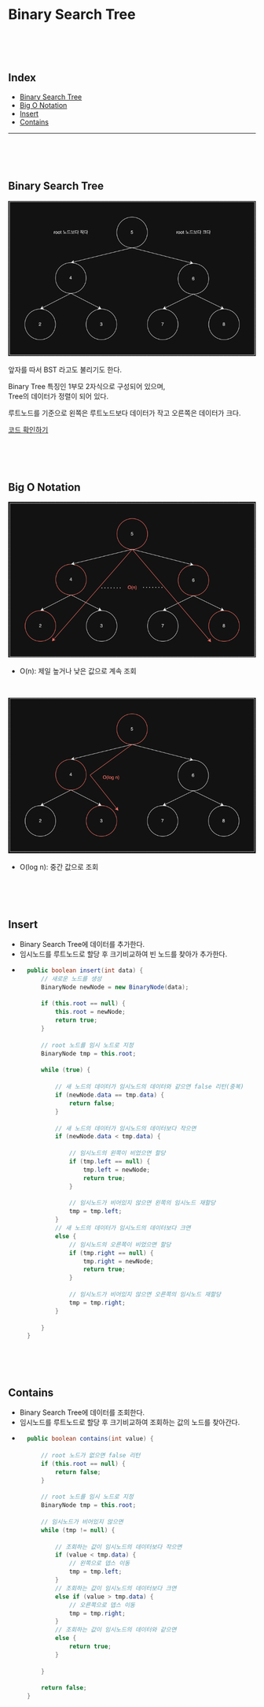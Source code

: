
# Binary Search Tree

<br/><br/><br/>



## Index

* [Binary Search Tree](#Binary-Search-Tree)
* [Big O Notation](#Big-O-Notation)
* [Insert](#Insert)
* [Contains](#Contains)

---

<br/><br/><br/>



## Binary Search Tree 

![](img/tree-binary-search.png)

앞자를 따서 BST 라고도 불리기도 한다.

Binary Tree 특징인 1부모 2자식으로 구성되어 있으며,  
Tree의 데이터가 정렬이 되어 있다.  

루트노드를 기준으로 왼쪽은 루트노드보다 데이터가 작고 오른쪽은 데이터가 크다.  

[코드 확인하기](https://github.com/chaeheedongs/DataStructure/blob/main/src/e_binary_search_tree/BinarySearchTree.java)

<br/><br/><br/>



## Big O Notation

![](img/tree-binary-search-big-o-n.png)
* O(n): 제일 높거나 낮은 값으로 계속 조회

<br/>

![](img/tree-binary-search-big-o-log-n.png)
* O(log n): 중간 값으로 조회

<br/><br/><br/>



## Insert
* Binary Search Tree에 데이터를 추가한다.
* 임시노드를 루트노드로 할당 후 크기비교하여 빈 노드를 찾아가 추가한다.
* ~~~java
    public boolean insert(int data) {
        // 새로운 노드를 생성
        BinaryNode newNode = new BinaryNode(data);

        if (this.root == null) {
            this.root = newNode;
            return true;
        }

        // root 노드를 임시 노드로 지정
        BinaryNode tmp = this.root;

        while (true) {

            // 새 노드의 데이터가 임시노드의 데이터와 같으면 false 리턴(중복)
            if (newNode.data == tmp.data) {
                return false;
            }

            // 새 노드의 데이터가 임시노드의 데이터보다 작으면
            if (newNode.data < tmp.data) {

                // 임시노드의 왼쪽이 비었으면 할당
                if (tmp.left == null) {
                    tmp.left = newNode;
                    return true;
                }

                // 임시노드가 비어있지 않으면 왼쪽의 임시노드 재할당
                tmp = tmp.left;
            }
            // 새 노드의 데이터가 임시노드의 데이터보다 크면
            else {
                // 임시노드의 오른쪽이 비었으면 할당
                if (tmp.right == null) {
                    tmp.right = newNode;
                    return true;
                }

                // 임시노드가 비어있지 않으면 오른쪽의 임시노드 재할당
                tmp = tmp.right;
            }

        }
    }
  ~~~

<br/><br/><br/>



## Contains
* Binary Search Tree에 데이터를 조회한다.
* 임시노드를 루트노드로 할당 후 크기비교하여 조회하는 값의 노드를 찾아간다.
* ~~~java
    public boolean contains(int value) {

        // root 노드가 없으면 false 리턴
        if (this.root == null) {
            return false;
        }

        // root 노드를 임시 노드로 지정
        BinaryNode tmp = this.root;

        // 임시노드가 비어있지 않으면
        while (tmp != null) {

            // 조회하는 값이 임시노드의 데이터보다 작으면
            if (value < tmp.data) {
                // 왼쪽으로 뎁스 이동
                tmp = tmp.left;
            }
            // 조회하는 값이 임시노드의 데이터보다 크면
            else if (value > tmp.data) {
                // 오른쪽으로 뎁스 이동
                tmp = tmp.right;
            }
            // 조회하는 값이 임시노드의 데이터와 같으면
            else {
                return true;
            }

        }

        return false;
    }
  ~~~
